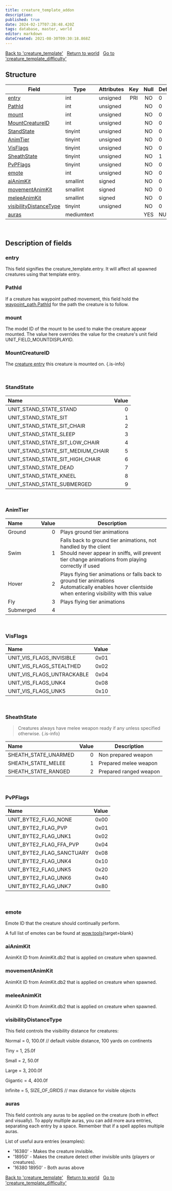 ```yaml
---
title: creature_template_addon
description: 
published: true
date: 2024-02-17T07:28:48.420Z
tags: database, master, world
editor: markdown
dateCreated: 2021-08-30T09:30:18.868Z
---
```


<a href="https://trinitycore.info/en/database/master/world/creature_template" class="mt-5 v-btn v-btn--depressed v-btn--flat v-btn--outlined theme--light v-size--default darkblue--text text--lighten-3"><span class="v-btn__content"><i aria-hidden="true" class="v-icon notranslate v-icon--left mdi mdi-arrow-left theme--light"></i><span>Back to 'creature_template'</span></span></a>&nbsp;&nbsp;&nbsp;<a href="https://trinitycore.info/en/database/master/world/home" class="mt-5 v-btn v-btn--depressed v-btn--flat v-btn--outlined theme--light v-size--default darkblue--text text--lighten-3"><span class="v-btn__content"><i aria-hidden="true" class="v-icon notranslate v-icon--left mdi mdi-home-outline theme--light"></i><span>Return to world</span></span></a>&nbsp;&nbsp;&nbsp;<a href="https://trinitycore.info/en/database/master/world/creature_template_difficulty" class="mt-5 v-btn v-btn--depressed v-btn--flat v-btn--outlined theme--light v-size--default darkblue--text text--lighten-3"><span class="v-btn__content"><span>Go to 'creature_template_difficulty'</span><i aria-hidden="true" class="v-icon notranslate v-icon--right mdi mdi-arrow-right theme--light"></i></span></a>

## Structure

| Field | Type | Attributes | Key | Null | Default | Extra | Comment |
| --- | --- | --- | :---: | :---: | --- | --- | --- |
| [entry](#entry) | int | unsigned | PRI | NO | 0 |  |  |
| [PathId](#pathid) | int | unsigned |  | NO | 0 |  |  |
| [mount](#mount) | int | unsigned |  | NO | 0 |  |  |
| [MountCreatureID](#mountcreatureid) | int | unsigned |  | NO | 0 |  |  |
| [StandState](#standstate) | tinyint | unsigned |  | NO | 0 |  |  |
| [AnimTier](#animtier) | tinyint | unsigned |  | NO | 0 |  |  |
| [VisFlags](#visflags) | tinyint | unsigned |  | NO | 0 |  |  |
| [SheathState](#sheathstate) | tinyint | unsigned |  | NO | 1 |  |  |
| [PvPFlags](#pvpflags) | tinyint | unsigned |  | NO | 0 |  |  |
| [emote](#emote) | int | unsigned |  | NO | 0 |  |  |
| [aiAnimKit](#aianimkit) | smallint | signed |  | NO | 0 |  |  |
| [movementAnimKit](#movementanimkit) | smallint | signed |  | NO | 0 |  |  |
| [meleeAnimKit](#meleeanimkit) | smallint | signed |  | NO | 0 |  |  |
| [visibilityDistanceType](#visibilitydistancetype) | tinyint | unsigned |  | NO | 0 |  |  |
| [auras](#auras) | mediumtext |  |  | YES | NULL |  |  |
&nbsp;
## Description of fields

### entry
This field signifies the creature_template.entry. It will affect all spawned creatures using that template entry.
&nbsp;

### PathId
If a creature has waypoint pathed movement, this field hold the [waypoint_path.PathId](/en/database/master/world/waypoint_path#PathId) for the path the creature is to follow.
&nbsp;

### mount
The model ID of the mount to be used to make the creature appear mounted. The value here overrides the value for the creature's unit field UNIT_FIELD_MOUNTDISPLAYID.
&nbsp;

### MountCreatureID
The [creature entry](../world/creature_template#entry) this creature is mounted on.
{.is-info}

&nbsp;

### StandState
| Name | Value |
| :--- | ---: |
| UNIT_STAND_STATE_STAND | 0 |
| UNIT_STAND_STATE_SIT | 1 |
| UNIT_STAND_STATE_SIT_CHAIR | 2 |
| UNIT_STAND_STATE_SLEEP | 3 |
| UNIT_STAND_STATE_SIT_LOW_CHAIR | 4 |
| UNIT_STAND_STATE_SIT_MEDIUM_CHAIR | 5 |
| UNIT_STAND_STATE_SIT_HIGH_CHAIR | 6 |
| UNIT_STAND_STATE_DEAD | 7 |
| UNIT_STAND_STATE_KNEEL | 8 |
| UNIT_STAND_STATE_SUBMERGED | 9 |
<br>

### AnimTier
| Name | Value | Description |
| :--- | ---: | --- |
| Ground | 0 | Plays ground tier animations |
| Swim | 1 | Falls back to ground tier animations, not handled by the client<br>Should never appear in sniffs, will prevent tier change animations from playing correctly if used |
| Hover | 2 | Plays flying tier animations or falls back to ground tier animations<br>Automatically enables hover clientside when entering visibility with this value |
| Fly | 3 | Plays flying tier animations |
| Submerged | 4 | |
<br>

### VisFlags
| Name | Value |
| :--- | ---: |
| UNIT_VIS_FLAGS_INVISIBLE     | 0x01 |
| UNIT_VIS_FLAGS_STEALTHED     | 0x02 |
| UNIT_VIS_FLAGS_UNTRACKABLE   | 0x04 |
| UNIT_VIS_FLAGS_UNK4          | 0x08 |
| UNIT_VIS_FLAGS_UNK5          | 0x10 |
<br>

### SheathState
> Creatures always have melee weapon ready if any unless specified otherwise.
{.is-info}

| Name | Value | Description |
| :--- | ---: | --- |
| SHEATH_STATE_UNARMED | 0 | Non prepared weapon    |
| SHEATH_STATE_MELEE   | 1 | Prepared melee weapon  |
| SHEATH_STATE_RANGED  | 2 | Prepared ranged weapon |
<br>

### PvPFlags
| Name | Value |
| :--- | ---: |
| UNIT_BYTE2_FLAG_NONE      | 0x00 |
| UNIT_BYTE2_FLAG_PVP       | 0x01 |
| UNIT_BYTE2_FLAG_UNK1      | 0x02 |
| UNIT_BYTE2_FLAG_FFA_PVP   | 0x04 |
| UNIT_BYTE2_FLAG_SANCTUARY | 0x08 |
| UNIT_BYTE2_FLAG_UNK4      | 0x10 |
| UNIT_BYTE2_FLAG_UNK5      | 0x20 |
| UNIT_BYTE2_FLAG_UNK6      | 0x40 |
| UNIT_BYTE2_FLAG_UNK7      | 0x80 |
<br>

### emote
Emote ID that the creature should continually perform.

A full list of emotes can be found at [wow.tools](https://wow.tools/dbc/?dbc=emotes){target=blank}
&nbsp;

### aiAnimKit
AnimKit ID from AnimKit.db2 that is applied on creature when spawned.
&nbsp;

### movementAnimKit
AnimKit ID from AnimKit.db2 that is applied on creature when spawned.
&nbsp;

### meleeAnimKit
AnimKit ID from AnimKit.db2 that is applied on creature when spawned.
&nbsp;

### visibilityDistanceType
This field controls the visibility distance for creatures:

Normal = 0,  100.0f  // default visible distance, 100 yards on continents

Tiny = 1,  25.0f

Small = 2,  50.0f

Large = 3, 200.0f

Gigantic = 4, 400.0f

Infinite = 5, SIZE_OF_GRIDS // max distance for visible objects
&nbsp;

### auras
This field controls any auras to be applied on the creature (both in effect and visually). To apply multiple auras, you can add more aura entries, separating each entry by a space. Remember that if a spell applies multiple auras.

List of useful aura entries (examples):

- '16380' - Makes the creature invisible.
- '18950' - Makes the creature detect other invisible units (players or creatures).
- '16380 18950' - Both auras above
&nbsp;

<a href="https://trinitycore.info/en/database/master/world/creature_template" class="mt-5 v-btn v-btn--depressed v-btn--flat v-btn--outlined theme--light v-size--default darkblue--text text--lighten-3"><span class="v-btn__content"><i aria-hidden="true" class="v-icon notranslate v-icon--left mdi mdi-arrow-left theme--light"></i><span>Back to 'creature_template'</span></span></a>&nbsp;&nbsp;&nbsp;<a href="https://trinitycore.info/en/database/master/world/home" class="mt-5 v-btn v-btn--depressed v-btn--flat v-btn--outlined theme--light v-size--default darkblue--text text--lighten-3"><span class="v-btn__content"><i aria-hidden="true" class="v-icon notranslate v-icon--left mdi mdi-home-outline theme--light"></i><span>Return to world</span></span></a>&nbsp;&nbsp;&nbsp;<a href="https://trinitycore.info/en/database/master/world/creature_template_difficulty" class="mt-5 v-btn v-btn--depressed v-btn--flat v-btn--outlined theme--light v-size--default darkblue--text text--lighten-3"><span class="v-btn__content"><span>Go to 'creature_template_difficulty'</span><i aria-hidden="true" class="v-icon notranslate v-icon--right mdi mdi-arrow-right theme--light"></i></span></a>
